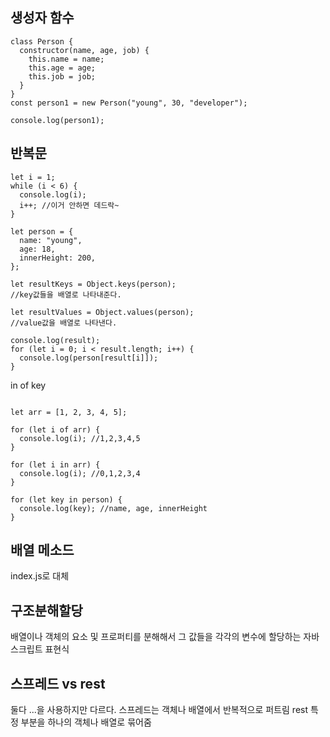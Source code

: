 ## 생성자 함수

```
class Person {
  constructor(name, age, job) {
    this.name = name;
    this.age = age;
    this.job = job;
  }
}
const person1 = new Person("young", 30, "developer");

console.log(person1);
```

## 반복문

```
let i = 1;
while (i < 6) {
  console.log(i);
  i++; //이거 안하면 데드락~
}

```

```
let person = {
  name: "young",
  age: 18,
  innerHeight: 200,
};

let resultKeys = Object.keys(person);
//key값들을 배열로 나타내준다.

let resultValues = Object.values(person);
//value값을 배열로 나타낸다.

console.log(result);
for (let i = 0; i < result.length; i++) {
  console.log(person[result[i]]);
}

```

in of key

```

let arr = [1, 2, 3, 4, 5];

for (let i of arr) {
  console.log(i); //1,2,3,4,5
}

for (let i in arr) {
  console.log(i); //0,1,2,3,4
}

for (let key in person) {
  console.log(key); //name, age, innerHeight
}
```

## 배열 메소드

index.js로 대체

## 구조분해할당

배열이나 객체의 요소 및 프로퍼티를 분해해서 그 값들을 각각의 변수에 할당하는 자바스크립트 표현식

## 스프레드 vs rest

둘다 ...을 사용하지만 다르다.
스프레드는 객체나 배열에서 반복적으로 퍼트림
rest 특정 부분을 하나의 객체나 배열로 묶어줌

